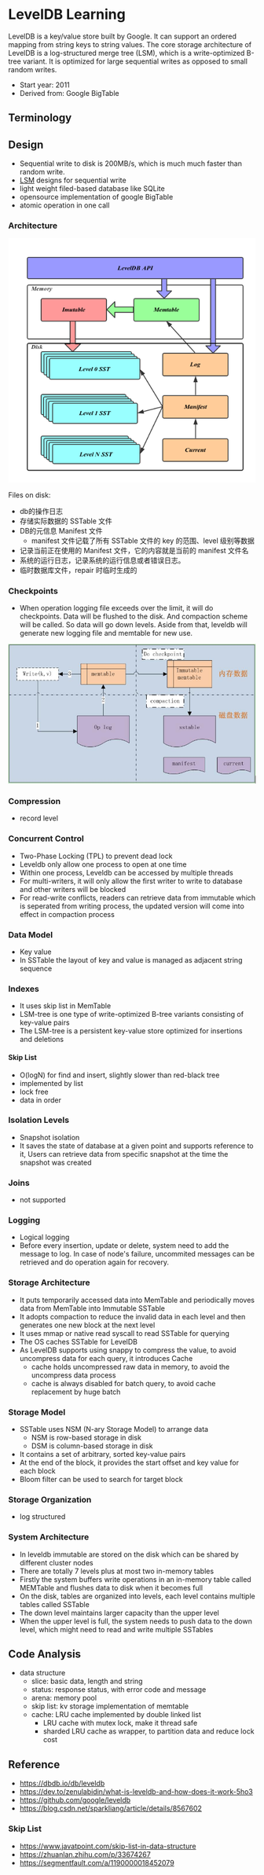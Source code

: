 # LevelDB Learning

LevelDB is a key/value store built by Google. It can support an ordered mapping from string keys to string values. The core storage architecture of LevelDB is a log-structured merge tree (LSM), which is a write-optimized B-tree variant. It is optimized for large sequential writes as opposed to small random writes.

- Start year: 2011
- Derived from: Google BigTable

## Terminology

## Design
- Sequential write to disk is 200MB/s, which is much much faster than random write.
- [LSM](lsm) designs for sequential write
- light weight filed-based database like SQLite
- opensource implementation of google BigTable
- atomic operation in one call

### Architecture

![leveldb_arch](leveldb_arch.png)

Files on disk:
- db的操作日志
- 存储实际数据的 SSTable 文件
- DB的元信息 Manifest 文件
    + manifest 文件记载了所有 SSTable 文件的 key 的范围、level 级别等数据
- 记录当前正在使用的 Manifest 文件，它的内容就是当前的 manifest 文件名
- 系统的运行日志，记录系统的运行信息或者错误日志。
- 临时数据库文件，repair 时临时生成的

### Checkpoints
- When operation logging file exceeds over the limit, it will do checkpoints. Data will be flushed to the disk. And compaction scheme will be called. So data will go down levels. Aside from that, leveldb will generate new logging file and memtable for new use.

![leveldb_checkpoint](leveldb_proc.jpg)

### Compression
- record level

### Concurrent Control
- Two-Phase Locking (TPL) to prevent dead lock
- Leveldb only allow one process to open at one time
- Within one process, Leveldb can be accessed by multiple threads
- For multi-writers, it will only allow the first writer to write to database and other writers will be blocked
- For read-write conflicts, readers can retrieve data from immutable which is seperated from writing process, the updated version will come into effect in compaction process

### Data Model
- Key value
- In SSTable the layout of key and value is managed as adjacent string sequence

### Indexes
- It uses skip list in MemTable
- LSM-tree is one type of write-optimized B-tree variants consisting of key-value pairs
- The LSM-tree is a persistent key-value store optimized for insertions and deletions

#### Skip List
- O(logN) for find and insert, slightly slower than red-black tree
- implemented by list
- lock free
- data in order

### Isolation Levels
- Snapshot isolation
- It saves the state of database at a given point and supports reference to it, Users can retrieve data from specific snapshot at the time the snapshot was created

### Joins
- not supported

### Logging
- Logical logging
- Before every insertion, update or delete, system need to add the message to log. In case of node's failure, uncommited messages can be retrieved and do operation again for recovery.

### Storage Architecture
- It puts temporarily accessed data into MemTable and periodically moves data from MemTable into Immutable SSTable
- It adopts compaction to reduce the invalid data in each level and then generates one new block at the next level
- It uses mmap or native read syscall to read SSTable for querying
- The OS caches SSTable for LevelDB
- As LevelDB supports using snappy to compress the value, to avoid uncompress data for each query, it introduces Cache
    + cache holds uncompressed raw data in memory, to avoid the uncompress data process
    + cache is always disabled for batch query, to avoid cache replacement by huge batch

### Storage Model
- SSTable uses NSM (N-ary Storage Model) to arrange data
    + NSM is row-based storage in disk
    + DSM is column-based storage in disk
- It contains a set of arbitrary, sorted key-value pairs
- At the end of the block, it provides the start offset and key value for each block
- Bloom filter can be used to search for target block

### Storage Organization
- log structured

### System Architecture
- In leveldb immutable are stored on the disk which can be shared by different cluster nodes
- There are totally 7 levels plus at most two in-memory tables
- Firstly the system buffers write operations in an in-memory table called MEMTable and flushes data to disk when it becomes full
- On the disk, tables are organized into levels, each level contains multiple tables called SSTable
- The down level maintains larger capacity than the upper level
- When the upper level is full, the system needs to push data to the down level, which might need to read and write multiple SSTables

## Code Analysis
- data structure
    + slice: basic data, length and string
    + status: response status, with error code and message
    + arena: memory pool
    + skip list: kv storage implementation of memtable
    + cache: LRU cache implemented by double linked list
        * LRU cache with mutex lock, make it thread safe
        * sharded LRU cache as wrapper, to partition data and reduce lock cost

## Reference
- https://dbdb.io/db/leveldb
- https://dev.to/zenulabidin/what-is-leveldb-and-how-does-it-work-5ho3
- https://github.com/google/leveldb
- https://blog.csdn.net/sparkliang/article/details/8567602

### Skip List
- https://www.javatpoint.com/skip-list-in-data-structure
- https://zhuanlan.zhihu.com/p/33674267
- https://segmentfault.com/a/1190000018452079